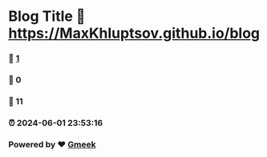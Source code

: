 # Blog Title :link: https://MaxKhluptsov.github.io/blog 
### :page_facing_up: [1](https://MaxKhluptsov.github.io/blog/tag.html) 
### :speech_balloon: 0 
### :hibiscus: 11 
### :alarm_clock: 2024-06-01 23:53:16 
### Powered by :heart: [Gmeek](https://github.com/Meekdai/Gmeek)
